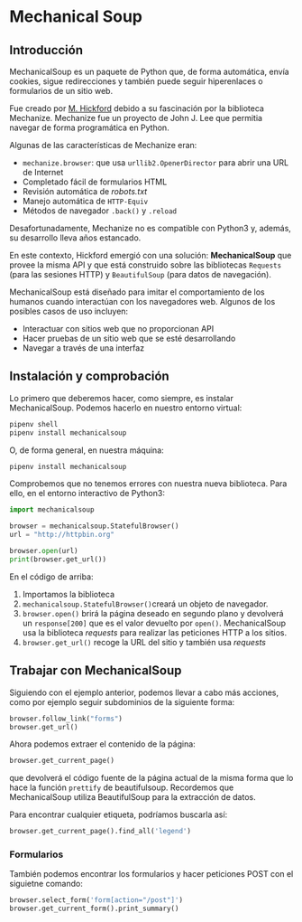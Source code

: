 # Mechanical Soup

## Introducción

MechanicalSoup es un paquete de Python que, de forma automática, envía cookies, sigue redirecciones y también puede seguir hiperenlaces o formularios de un sitio web.

Fue creado por [M. Hickford](https://github.com/hickford/) debido a su fascinación por la biblioteca Mechanize. Mechanize fue un proyecto de John J. Lee que permitia navegar de forma programática en Python.

Algunas de las características de Mechanize eran:

+ `mechanize.browser`: que usa `urllib2.OpenerDirector` para abrir una URL de Internet
+ Completado fácil de formularios HTML
+ Revisión automática de *robots.txt*
+ Manejo automática de `HTTP-Equiv`
+ Métodos de navegador `.back()` y `.reload`

Desafortunadamente, Mechanize no es compatible con Python3 y, además, su desarrollo lleva años estancado.

En este contexto, Hickford emergió con una solución: **MechanicalSoup** que provee la misma API y que está construido sobre las bibliotecas `Requests` (para las sesiones HTTP) y `BeautifulSoup` (para datos de navegación). 

MechanicalSoup está diseñado para imitar el comportamiento de los humanos cuando interactúan con los navegadores web. Algunos de los posibles casos de uso incluyen:

+ Interactuar con sitios web que no proporcionan API
+ Hacer pruebas de un sitio web que se esté desarrollando
+ Navegar a través de una interfaz

## Instalación y comprobación

Lo primero que deberemos hacer, como siempre, es instalar MechanicalSoup. Podemos hacerlo en nuestro entorno virtual:

```python
pipenv shell
pipenv install mechanicalsoup
```

O, de forma general, en nuestra máquina:

```python
pipenv install mechanicalsoup
```
Comprobemos que no tenemos errores con nuestra nueva biblioteca. Para ello, en el entorno interactivo de Python3:

```python
import mechanicalsoup

browser = mechanicalsoup.StatefulBrowser()
url = "http://httpbin.org"

browser.open(url)
print(browser.get_url())
```

En el código de arriba:

1. Importamos la biblioteca
2. `mechanicalsoup.StatefulBrowser()`creará un objeto de navegador. 
3. `browser.open()` brirá la página deseado en segundo plano y devolverá un `response[200]` que es el valor devuelto por `open()`.
    MechanicalSoup usa la biblioteca *requests* para realizar las peticiones HTTP a los sitios.
4.  `browser.get_url()` recoge la URL del sitio y también usa *requests*

## Trabajar con MechanicalSoup

Siguiendo con el ejemplo anterior, podemos llevar a cabo más acciones, como por ejemplo seguir subdominios de la siguiente forma:

```python
browser.follow_link("forms")
browser.get_url()
```

Ahora podemos extraer el contenido de la página:

```python
browser.get_current_page()
```

que devolverá el código fuente de la página actual de la misma forma que lo hace la función `prettify` de beautifulsoup. Recordemos que MechanicalSoup utiliza BeautifulSoup para la extracción de datos.

Para encontrar cualquier etiqueta, podríamos buscarla así:

```python
browser.get_current_page().find_all('legend')
```
### Formularios

También podemos encontrar los formularios y hacer peticiones POST con el siguietne comando:

```python
browser.select_form('form[action="/post"]')
browser.get_current_form().print_summary()
```